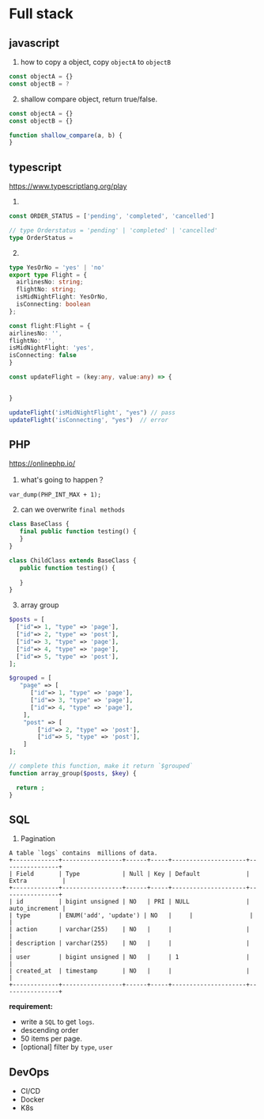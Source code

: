 # Full stack

## javascript

1. how to copy a object, copy `objectA` to `objectB`
```javascript
const objectA = {}
const objectB = ?
```

2. shallow compare object, return true/false.
```javascript
const objectA = {}
const objectB = {}

function shallow_compare(a, b) {
}
```

## typescript

https://www.typescriptlang.org/play

1. 
```typescript
const ORDER_STATUS = ['pending', 'completed', 'cancelled']

// type Orderstatus = 'pending' | 'completed' | 'cancelled'
type OrderStatus = 

```

2. 
```typescript
type YesOrNo = 'yes' | 'no'
export type Flight = {
  airlinesNo: string;
  flightNo: string;
  isMidNightFlight: YesOrNo,
  isConnecting: boolean
};

const flight:Flight = {
airlinesNo: '',
flightNo: '',
isMidNightFlight: 'yes',
isConnecting: false
}

const updateFlight = (key:any, value:any) => {


}

updateFlight('isMidNightFlight', "yes") // pass
updateFlight('isConnecting', "yes")  // error
```


## PHP

https://onlinephp.io/

1. what's going to happen？
```
var_dump(PHP_INT_MAX + 1);
```

2. can we overwrite `final methods`
```php
class BaseClass {
   final public function testing() { 
   }
}

class ChildClass extends BaseClass {
   public function testing() {
        
   }
}
```

3. array group
```php
$posts = [
  ["id"=> 1, "type" => 'page'],
  ["id"=> 2, "type" => 'post'],
  ["id"=> 3, "type" => 'page'],
  ["id"=> 4, "type" => 'page'],
  ["id"=> 5, "type" => 'post'],
];

$grouped = [
   "page" => [
   	  ["id"=> 1, "type" => 'page'], 
      ["id"=> 3, "type" => 'page'],
	  ["id"=> 4, "type" => 'page'], 
   	],
   	"post" => [
		["id"=> 2, "type" => 'post'],
   		["id"=> 5, "type" => 'post'],
   	]
];

// complete this function, make it return `$grouped`
function array_group($posts, $key) {

  return ;
}

```

## SQL

1. Pagination

```
A table `logs` contains  millions of data.
+-------------+-----------------+------+-----+---------------------+----------------+
| Field       | Type            | Null | Key | Default             | Extra          |
+-------------+-----------------+------+-----+---------------------+----------------+
| id          | bigint unsigned | NO   | PRI | NULL                | auto_increment |
| type        | ENUM('add', 'update') | NO   |     | 	    	    |                |
| action      | varchar(255)    | NO   |     |                     |                |
| description | varchar(255)    | NO   |     |                     |                |
| user        | bigint unsigned | NO   |     | 1                   |                |
| created_at  | timestamp       | NO   |     |                     |                |
+-------------+-----------------+------+-----+---------------------+----------------+
```

**requirement:**
- write a `SQL` to get `logs`.
- descending order
- 50 items per page.
- [optional] filter by `type`, `user`

## DevOps
- CI/CD
- Docker
- K8s
